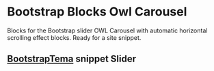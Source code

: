 # Bootstrap Blocks Owl Carousel
Blocks for the Bootstrap slider OWL Carousel with automatic horizontal scrolling effect blocks. Ready for a site snippet.
## <a href="http://bootstraptema.ru/">BootstrapTema</a> snippet Slider
